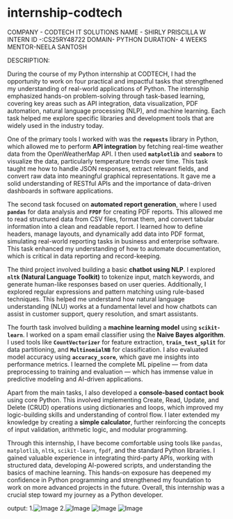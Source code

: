 # internship-codtech
COMPANY - CODTECH IT SOLUTIONS
NAME - SHIRLY PRISCILLA W
INTERN ID -:CS25RY48722
DOMAIN- PYTHON
DURATION- 4 WEEKS
MENTOR-NEELA SANTOSH

DESCRIPTION:

During the course of my Python internship at CODTECH, I had the opportunity to work on four practical and impactful tasks that strengthened my understanding of real-world applications of Python. The internship emphasized hands-on problem-solving through task-based learning, covering key areas such as API integration, data visualization, PDF automation, natural language processing (NLP), and machine learning. Each task helped me explore specific libraries and development tools that are widely used in the industry today.

One of the primary tools I worked with was the **`requests`** library in Python, which allowed me to perform **API integration** by fetching real-time weather data from the OpenWeatherMap API. I then used **`matplotlib`** and **`seaborn`** to visualize the data, particularly temperature trends over time. This task taught me how to handle JSON responses, extract relevant fields, and convert raw data into meaningful graphical representations. It gave me a solid understanding of RESTful APIs and the importance of data-driven dashboards in software applications.

The second task focused on **automated report generation**, where I used **`pandas`** for data analysis and **`FPDF`** for creating PDF reports. This allowed me to read structured data from CSV files, format them, and convert tabular information into a clean and readable report. I learned how to define headers, manage layouts, and dynamically add data into PDF format, simulating real-world reporting tasks in business and enterprise software. This task enhanced my understanding of how to automate documentation, which is critical in data reporting and record-keeping.

The third project involved building a basic **chatbot using NLP**. I explored **`nltk` (Natural Language Toolkit)** to tokenize input, match keywords, and generate human-like responses based on user queries. Additionally, I explored regular expressions and pattern matching using rule-based techniques. This helped me understand how natural language understanding (NLU) works at a fundamental level and how chatbots can assist in customer support, query resolution, and smart assistants.

The fourth task involved building a **machine learning model** using **`scikit-learn`**. I worked on a spam email classifier using the **Naive Bayes algorithm**. I used tools like **`CountVectorizer`** for feature extraction, **`train_test_split`** for data partitioning, and **`MultinomialNB`** for classification. I also evaluated model accuracy using **`accuracy_score`**, which gave me insights into performance metrics. I learned the complete ML pipeline — from data preprocessing to training and evaluation — which has immense value in predictive modeling and AI-driven applications.

Apart from the main tasks, I also developed a **console-based contact book** using core Python. This involved implementing Create, Read, Update, and Delete (CRUD) operations using dictionaries and loops, which improved my logic-building skills and understanding of control flow. I later extended my knowledge by creating a **simple calculator**, further reinforcing the concepts of input validation, arithmetic logic, and modular programming.

Through this internship, I have become comfortable using tools like `pandas`, `matplotlib`, `nltk`, `scikit-learn`, `fpdf`, and the standard Python libraries. I gained valuable experience in integrating third-party APIs, working with structured data, developing AI-powered scripts, and understanding the basics of machine learning. This hands-on exposure has deepened my confidence in Python programming and strengthened my foundation to work on more advanced projects in the future. Overall, this internship was a crucial step toward my journey as a Python developer.

output:
1.![Image](https://github.com/user-attachments/assets/4e0573ba-3549-4d05-b9f2-1db06b44165b)
2.![Image](https://github.com/user-attachments/assets/a8621e37-8492-48b6-b081-55f21c217428)
![Image](https://github.com/user-attachments/assets/df7f963d-120b-4d8f-a064-bde013cd8a68)
![Image](https://github.com/user-attachments/assets/d95a3904-c9d6-4fe4-87e6-445dc30d0db6)
